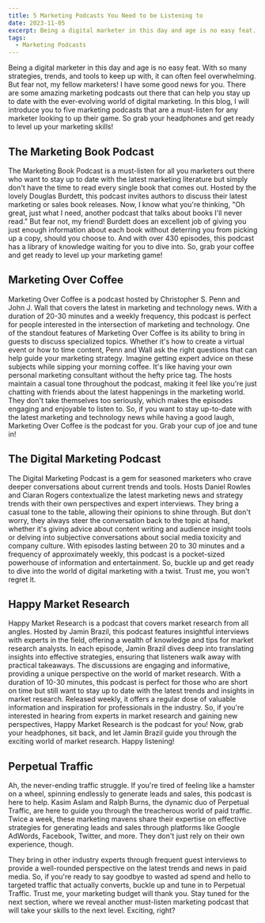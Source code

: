 ```yaml
---
title: 5 Marketing Podcasts You Need to be Listening to
date: 2023-11-05
excerpt: Being a digital marketer in this day and age is no easy feat. With so many strategies, trends, and tools to keep up with, it can often feel overwhelming. But fear not, my fellow marketers! I have some good news for you. There are some amazing marketing podcasts out there that can help you stay up to date with the ever-evolving world of digital marketing. In this blog, I will introduce you to five marketing podcasts that are a must-listen for any marketer looking to up their game.
tags:
  - Marketing Podcasts
---
```


Being a digital marketer in this day and age is no easy feat. With so many strategies, trends, and tools to keep up with, it can often feel overwhelming. But fear not, my fellow marketers! I have some good news for you. There are some amazing marketing podcasts out there that can help you stay up to date with the ever-evolving world of digital marketing. In this blog, I will introduce you to five marketing podcasts that are a must-listen for any marketer looking to up their game. So grab your headphones and get ready to level up your marketing skills!

<!-- exerpt -->

## The Marketing Book Podcast

The Marketing Book Podcast is a must-listen for all you marketers out there who want to stay up to date with the latest marketing literature but simply don't have the time to read every single book that comes out. Hosted by the lovely Douglas Burdett, this podcast invites authors to discuss their latest marketing or sales book releases. Now, I know what you're thinking, "Oh great, just what I need, another podcast that talks about books I'll never read." But fear not, my friend! Burdett does an excellent job of giving you just enough information about each book without deterring you from picking up a copy, should you choose to. And with over 430 episodes, this podcast has a library of knowledge waiting for you to dive into. So, grab your coffee and get ready to level up your marketing game!

## Marketing Over Coffee

Marketing Over Coffee is a podcast hosted by Christopher S. Penn and John J. Wall that covers the latest in marketing and technology news. With a duration of 20-30 minutes and a weekly frequency, this podcast is perfect for people interested in the intersection of marketing and technology. One of the standout features of Marketing Over Coffee is its ability to bring in guests to discuss specialized topics. Whether it's how to create a virtual event or how to time content, Penn and Wall ask the right questions that can help guide your marketing strategy. Imagine getting expert advice on these subjects while sipping your morning coffee. It's like having your own personal marketing consultant without the hefty price tag. The hosts maintain a casual tone throughout the podcast, making it feel like you're just chatting with friends about the latest happenings in the marketing world. They don't take themselves too seriously, which makes the episodes engaging and enjoyable to listen to. So, if you want to stay up-to-date with the latest marketing and technology news while having a good laugh, Marketing Over Coffee is the podcast for you. Grab your cup of joe and tune in!

## The Digital Marketing Podcast

The Digital Marketing Podcast is a gem for seasoned marketers who crave deeper conversations about current trends and tools. Hosts Daniel Rowles and Ciaran Rogers contextualize the latest marketing news and strategy trends with their own perspectives and expert interviews. They bring a casual tone to the table, allowing their opinions to shine through. But don't worry, they always steer the conversation back to the topic at hand, whether it's giving advice about content writing and audience insight tools or delving into subjective conversations about social media toxicity and company culture. With episodes lasting between 20 to 30 minutes and a frequency of approximately weekly, this podcast is a pocket-sized powerhouse of information and entertainment. So, buckle up and get ready to dive into the world of digital marketing with a twist. Trust me, you won't regret it.

## Happy Market Research

Happy Market Research is a podcast that covers market research from all angles. Hosted by Jamin Brazil, this podcast features insightful interviews with experts in the field, offering a wealth of knowledge and tips for market research analysts. In each episode, Jamin Brazil dives deep into translating insights into effective strategies, ensuring that listeners walk away with practical takeaways. The discussions are engaging and informative, providing a unique perspective on the world of market research. With a duration of 10-30 minutes, this podcast is perfect for those who are short on time but still want to stay up to date with the latest trends and insights in market research. Released weekly, it offers a regular dose of valuable information and inspiration for professionals in the industry. So, if you're interested in hearing from experts in market research and gaining new perspectives, Happy Market Research is the podcast for you! Now, grab your headphones, sit back, and let Jamin Brazil guide you through the exciting world of market research. Happy listening!

## Perpetual Traffic

Ah, the never-ending traffic struggle. If you're tired of feeling like a hamster on a wheel, spinning endlessly to generate leads and sales, this podcast is here to help. Kasim Aslam and Ralph Burns, the dynamic duo of Perpetual Traffic, are here to guide you through the treacherous world of paid traffic. Twice a week, these marketing mavens share their expertise on effective strategies for generating leads and sales through platforms like Google AdWords, Facebook, Twitter, and more. They don't just rely on their own experience, though.

They bring in other industry experts through frequent guest interviews to provide a well-rounded perspective on the latest trends and news in paid media. So, if you're ready to say goodbye to wasted ad spend and hello to targeted traffic that actually converts, buckle up and tune in to Perpetual Traffic. Trust me, your marketing budget will thank you. Stay tuned for the next section, where we reveal another must-listen marketing podcast that will take your skills to the next level. Exciting, right?
